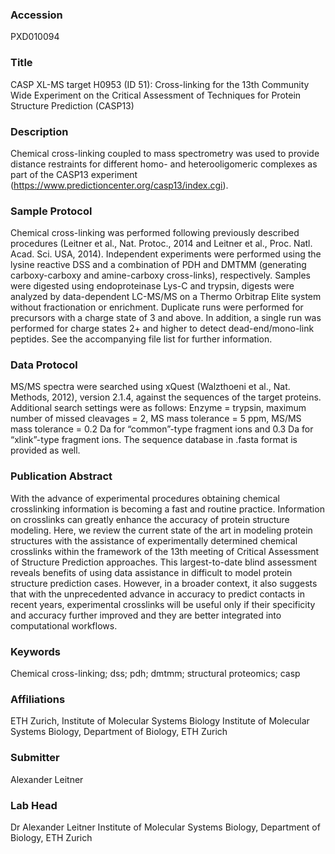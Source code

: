 ### Accession
PXD010094

### Title
CASP XL-MS target H0953 (ID 51): Cross-linking for the 13th Community Wide Experiment on the Critical Assessment of Techniques for Protein Structure Prediction (CASP13)

### Description
Chemical cross-linking coupled to mass spectrometry was used to provide distance restraints for different homo- and heterooligomeric complexes as part of the CASP13 experiment (https://www.predictioncenter.org/casp13/index.cgi).

### Sample Protocol
Chemical cross-linking was performed following previously described procedures (Leitner et al., Nat. Protoc., 2014 and Leitner et al., Proc. Natl. Acad. Sci. USA, 2014). Independent experiments were performed using the lysine reactive DSS and a combination of PDH and DMTMM (generating carboxy-carboxy and amine-carboxy cross-links), respectively. Samples were digested using endoproteinase Lys-C and trypsin, digests were analyzed by data-dependent LC-MS/MS on a Thermo Orbitrap Elite system without fractionation or enrichment. Duplicate runs were performed for precursors with a charge state of 3 and above. In addition, a single run was performed for charge states 2+ and higher to detect dead-end/mono-link peptides. See the accompanying file list for further information.

### Data Protocol
MS/MS spectra were searched using xQuest (Walzthoeni et al., Nat. Methods, 2012), version 2.1.4, against the sequences of the target proteins. Additional search settings were as follows: Enzyme = trypsin, maximum number of missed cleavages = 2, MS mass tolerance = 5 ppm, MS/MS mass tolerance = 0.2 Da for “common”-type fragment ions and 0.3 Da for “xlink”-type fragment ions. The sequence database in .fasta format is provided as well.

### Publication Abstract
With the advance of experimental procedures obtaining chemical crosslinking information is becoming a fast and routine practice. Information on crosslinks can greatly enhance the accuracy of protein structure modeling. Here, we review the current state of the art in modeling protein structures with the assistance of experimentally determined chemical crosslinks within the framework of the 13th meeting of Critical Assessment of Structure Prediction approaches. This largest-to-date blind assessment reveals benefits of using data assistance in difficult to model protein structure prediction cases. However, in a broader context, it also suggests that with the unprecedented advance in accuracy to predict contacts in recent years, experimental crosslinks will be useful only if their specificity and accuracy further improved and they are better integrated into computational workflows.

### Keywords
Chemical cross-linking; dss; pdh; dmtmm; structural proteomics; casp

### Affiliations
ETH Zurich, Institute of Molecular Systems Biology
Institute of Molecular Systems Biology, Department of Biology, ETH Zurich

### Submitter
Alexander Leitner

### Lab Head
Dr Alexander Leitner
Institute of Molecular Systems Biology, Department of Biology, ETH Zurich


